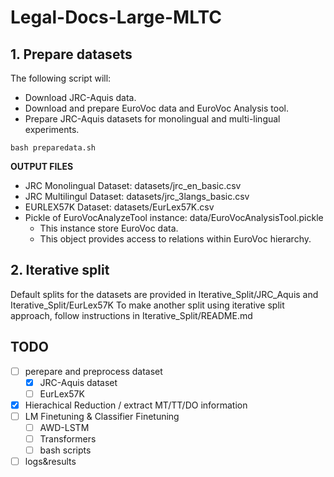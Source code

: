 # Legal-Docs-Large-MLTC

## 1. Prepare datasets

The following script will:
- Download JRC-Aquis data.
- Download and prepare EuroVoc data and EuroVoc Analysis tool.
- Prepare JRC-Aquis datasets for monolingual and multi-lingual experiments.

```
bash preparedata.sh
```

**OUTPUT FILES**

- JRC Monolingual Dataset: datasets/jrc_en_basic.csv
- JRC Multilingul Dataset: datasets/jrc_3langs_basic.csv
- EURLEX57K Dataset: datasets/EurLex57K.csv
- Pickle of EuroVocAnalyzeTool instance: data/EuroVocAnalysisTool.pickle
  - This instance store EuroVoc data.
  - This object provides access to relations within EuroVoc hierarchy.

## 2. Iterative split

Default splits for the datasets are provided in Iterative_Split/JRC_Aquis and Iterative_Split/EurLex57K
To make another split using iterative split approach, follow instructions in Iterative_Split/README.md

## TODO

- [ ] perepare and preprocess dataset
  - [X] JRC-Aquis dataset
  - [ ] EurLex57K 
- [X] Hierachical Reduction / extract MT/TT/DO information
- [ ] LM Finetuning & Classifier Finetuning
  - [ ] AWD-LSTM
  - [ ] Transformers 
  - [ ] bash scripts
- [ ] logs&results
